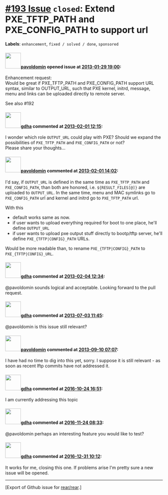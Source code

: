 [\#193 Issue](https://github.com/rear/rear/issues/193) `closed`: Extend PXE\_TFTP\_PATH and PXE\_CONFIG\_PATH to support url
============================================================================================================================

**Labels**: `enhancement`, `fixed / solved / done`, `sponsored`

#### <img src="https://avatars.githubusercontent.com/u/1576908?v=4" width="50">[pavoldomin](https://github.com/pavoldomin) opened issue at [2013-01-29 19:00](https://github.com/rear/rear/issues/193):

Enhancement request:  
Would be great if PXE\_TFTP\_PATH and PXE\_CONFIG\_PATH support URL
syntax, similar to OUTPUT\_URL, such that PXE kernel, initrd, message,
menu and links can be uploaded directly to remote server.

See also \#192

#### <img src="https://avatars.githubusercontent.com/u/888633?u=cdaeb31efcc0048d3619651aa18dd4b76e636b21&v=4" width="50">[gdha](https://github.com/gdha) commented at [2013-02-01 12:15](https://github.com/rear/rear/issues/193#issuecomment-12991690):

I wonder which role `OUTPUT_URL` could play with PXE? Should we expand
the possibilities of `PXE_TFTP_PATH` and `PXE_CONFIG_PATH` or not?  
Please share your thoughts...

#### <img src="https://avatars.githubusercontent.com/u/1576908?v=4" width="50">[pavoldomin](https://github.com/pavoldomin) commented at [2013-02-01 14:02](https://github.com/rear/rear/issues/193#issuecomment-12995162):

I'd say, if `OUTPUT_URL` is defined in the same time as `PXE_TFTP_PATH`
and `PXE_CONFIG_PATH`, than both are honored, i.e. `${RESULT_FILES[@]}`
are uploaded to `OUTPUT_URL`. In the same time, menu and MAC symlinks go
to `PXE_CONFIG_PATH` url and kernel and initrd go to `PXE_TFTP_PATH`
url.

With this

-   default works same as now.
-   if user wants to upload everything required for boot to one place,
    he'll define `OUTPUT_URL`
-   if user wants to upload pxe output stuff directly to bootp/tftp
    server, he'll define `PXE_{TFTP|CONFIG}_PATH` URLs.

Would be more readable than, to rename `PXE_{TFTP|CONFIG}_PATH` to
`PXE_{TFTP|CONFIG}_URL`.

#### <img src="https://avatars.githubusercontent.com/u/888633?u=cdaeb31efcc0048d3619651aa18dd4b76e636b21&v=4" width="50">[gdha](https://github.com/gdha) commented at [2013-02-04 12:34](https://github.com/rear/rear/issues/193#issuecomment-13074754):

@pavoldomin sounds logical and acceptable. Looking forward to the pull
request.

#### <img src="https://avatars.githubusercontent.com/u/888633?u=cdaeb31efcc0048d3619651aa18dd4b76e636b21&v=4" width="50">[gdha](https://github.com/gdha) commented at [2013-07-03 11:45](https://github.com/rear/rear/issues/193#issuecomment-20410181):

@pavoldomin is this issue still relevant?

#### <img src="https://avatars.githubusercontent.com/u/1576908?v=4" width="50">[pavoldomin](https://github.com/pavoldomin) commented at [2013-09-10 07:07](https://github.com/rear/rear/issues/193#issuecomment-24138134):

I have had no time to dig into this yet, sorry. I suppose it is still
relevant - as soon as recent lftp commits have not addressed it.

#### <img src="https://avatars.githubusercontent.com/u/888633?u=cdaeb31efcc0048d3619651aa18dd4b76e636b21&v=4" width="50">[gdha](https://github.com/gdha) commented at [2016-10-24 16:51](https://github.com/rear/rear/issues/193#issuecomment-255797840):

I am currently addressing this topic

#### <img src="https://avatars.githubusercontent.com/u/888633?u=cdaeb31efcc0048d3619651aa18dd4b76e636b21&v=4" width="50">[gdha](https://github.com/gdha) commented at [2016-11-24 08:33](https://github.com/rear/rear/issues/193#issuecomment-262718154):

@pavoldomin perhaps an interesting feature you would like to test?

#### <img src="https://avatars.githubusercontent.com/u/888633?u=cdaeb31efcc0048d3619651aa18dd4b76e636b21&v=4" width="50">[gdha](https://github.com/gdha) commented at [2016-12-31 10:12](https://github.com/rear/rear/issues/193#issuecomment-269858584):

It works for me, closing this one. If problems arise I'm pretty sure a
new issue will be opened.

------------------------------------------------------------------------

\[Export of Github issue for
[rear/rear](https://github.com/rear/rear).\]
